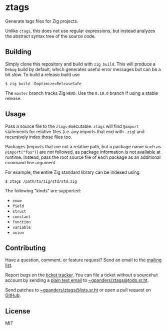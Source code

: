 # ztags

Generate tags files for Zig projects.

Unlike `ctags`, this does not use regular expressions, but instead analyzes the
abstract syntax tree of the source code.

## Building

Simply clone this repository and build with `zig build`. This will produce a
`Debug` build by default, which generates useful error messages but can be a
bit slow. To build a release build use

```console
$ zig build -Doptimize=ReleaseSafe
```

The `master` branch tracks Zig `HEAD`. Use the `0.10.0` branch if using a
stable release.

## Usage

Pass a source file to the `ztags` executable. `ztags` will find `@import`
statements for relative files (i.e. any imports that end with `.zig`) and
recursively index those files too.

Packages (imports that are not a relative path, but a package name such as
`@import("foo")`) are not followed, as package information is not available at
runtime. Instead, pass the root source file of each package as an additional
command line argument.

For example, the entire Zig standard library can be indexed using:

```console
$ ztags /path/to/zig/std/std.zig
```

The following "kinds" are supported:

- `enum`
- `field`
- `struct`
- `constant`
- `function`
- `variable`
- `union`

## Contributing

Have a question, comment, or feature request? Send an email to the [mailing
list][list].

Report bugs on the [ticket tracker][tickets]. You can file a ticket without a
sourcehut account by sending a [plain text email](https://useplaintext.email) to
[~gpanders/ztags@todo.sr.ht](mailto://~gpanders/ztags@todo.sr.ht).

Send patches to [~gpanders/ztags@lists.sr.ht][list] or open a pull request on
[GitHub][github].

[list]: https://lists.sr.ht/~gpanders/ztags
[github]: https://github.com/gpanders/ztags
[tickets]: https://todo.sr.ht/~gpanders/ztags


## License

MIT

